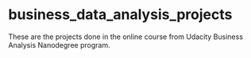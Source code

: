 # business_data_analysis_projects
These are the projects done in the online course from Udacity Business Analysis Nanodegree program.
